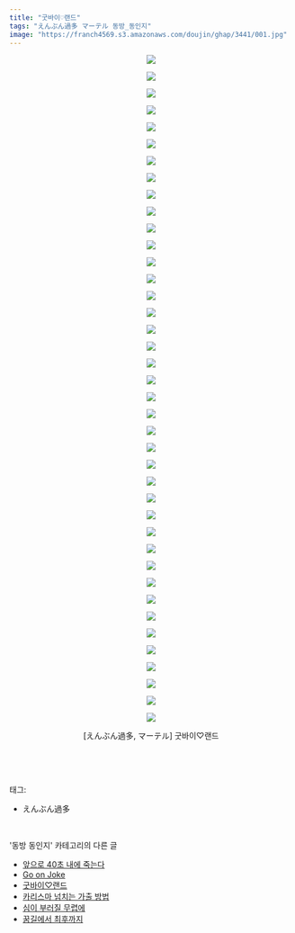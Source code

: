 ```yaml
---
title: "굿바이♡랜드"
tags: "えんぶん過多 マーテル 동방_동인지"
image: "https://franch4569.s3.amazonaws.com/doujin/ghap/3441/001.jpg"
---
```

<div class="article">
<p style="text-align: center; clear: none; float: none;"><img src="{{ site.imgserver2 }}/ghap/3441/001.jpg"/></p>
<p style="text-align: center; clear: none; float: none;"><img src="{{ site.imgserver2 }}/ghap/3441/002.jpg"/></p>
<p style="text-align: center; clear: none; float: none;"><img src="{{ site.imgserver2 }}/ghap/3441/003.jpg"/></p>
<p style="text-align: center; clear: none; float: none;"><img src="{{ site.imgserver2 }}/ghap/3441/004.jpg"/></p>
<p style="text-align: center; clear: none; float: none;"><img src="{{ site.imgserver2 }}/ghap/3441/005.jpg"/></p>
<p style="text-align: center; clear: none; float: none;"><img src="{{ site.imgserver2 }}/ghap/3441/006.jpg"/></p>
<p style="text-align: center; clear: none; float: none;"><img src="{{ site.imgserver2 }}/ghap/3441/007.jpg"/></p>
<p style="text-align: center; clear: none; float: none;"><img src="{{ site.imgserver2 }}/ghap/3441/008.jpg"/></p>
<p style="text-align: center; clear: none; float: none;"><img src="{{ site.imgserver2 }}/ghap/3441/009.jpg"/></p>
<p style="text-align: center; clear: none; float: none;"><img src="{{ site.imgserver2 }}/ghap/3441/010.jpg"/></p>
<p style="text-align: center; clear: none; float: none;"><img src="{{ site.imgserver2 }}/ghap/3441/011.jpg"/></p>
<p style="text-align: center; clear: none; float: none;"><img src="{{ site.imgserver2 }}/ghap/3441/012.jpg"/></p>
<p style="text-align: center; clear: none; float: none;"><img src="{{ site.imgserver2 }}/ghap/3441/013.jpg"/></p>
<p style="text-align: center; clear: none; float: none;"><img src="{{ site.imgserver2 }}/ghap/3441/014.jpg"/></p>
<p style="text-align: center; clear: none; float: none;"><img src="{{ site.imgserver2 }}/ghap/3441/015.jpg"/></p>
<p style="text-align: center; clear: none; float: none;"><img src="{{ site.imgserver2 }}/ghap/3441/016.jpg"/></p>
<p style="text-align: center; clear: none; float: none;"><img src="{{ site.imgserver2 }}/ghap/3441/017.jpg"/></p>
<p style="text-align: center; clear: none; float: none;"><img src="{{ site.imgserver2 }}/ghap/3441/018.jpg"/></p>
<p style="text-align: center; clear: none; float: none;"><img src="{{ site.imgserver2 }}/ghap/3441/019.jpg"/></p>
<p style="text-align: center; clear: none; float: none;"><img src="{{ site.imgserver2 }}/ghap/3441/020.jpg"/></p>
<p style="text-align: center; clear: none; float: none;"><img src="{{ site.imgserver2 }}/ghap/3441/021.jpg"/></p>
<p style="text-align: center; clear: none; float: none;"><img src="{{ site.imgserver2 }}/ghap/3441/022.jpg"/></p>
<p style="text-align: center; clear: none; float: none;"><img src="{{ site.imgserver2 }}/ghap/3441/023.jpg"/></p>
<p style="text-align: center; clear: none; float: none;"><img src="{{ site.imgserver2 }}/ghap/3441/024.jpg"/></p>
<p style="text-align: center; clear: none; float: none;"><img src="{{ site.imgserver2 }}/ghap/3441/025.jpg"/></p>
<p style="text-align: center; clear: none; float: none;"><img src="{{ site.imgserver2 }}/ghap/3441/026.jpg"/></p>
<p style="text-align: center; clear: none; float: none;"><img src="{{ site.imgserver2 }}/ghap/3441/027.jpg"/></p>
<p style="text-align: center; clear: none; float: none;"><img src="{{ site.imgserver2 }}/ghap/3441/028.jpg"/></p>
<p style="text-align: center; clear: none; float: none;"><img src="{{ site.imgserver2 }}/ghap/3441/029.jpg"/></p>
<p style="text-align: center; clear: none; float: none;"><img src="{{ site.imgserver2 }}/ghap/3441/030.jpg"/></p>
<p style="text-align: center; clear: none; float: none;"><img src="{{ site.imgserver2 }}/ghap/3441/031.jpg"/></p>
<p style="text-align: center; clear: none; float: none;"><img src="{{ site.imgserver2 }}/ghap/3441/032.jpg"/></p>
<p style="text-align: center; clear: none; float: none;"><img src="{{ site.imgserver2 }}/ghap/3441/033.jpg"/></p>
<p style="text-align: center; clear: none; float: none;"><img src="{{ site.imgserver2 }}/ghap/3441/034.jpg"/></p>
<p style="text-align: center; clear: none; float: none;"><img src="{{ site.imgserver2 }}/ghap/3441/035.jpg"/></p>
<p style="text-align: center; clear: none; float: none;"><img src="{{ site.imgserver2 }}/ghap/3441/036.jpg"/></p>
<p style="text-align: center; clear: none; float: none;"><img src="{{ site.imgserver2 }}/ghap/3441/037.jpg"/></p>
<p style="text-align: center; clear: none; float: none;"><img src="{{ site.imgserver2 }}/ghap/3441/038.jpg"/></p>
<p style="text-align: center; clear: none; float: none;"><img src="{{ site.imgserver2 }}/ghap/3441/039.jpg"/></p>
<p style="text-align: center; clear: none; float: none;"><img src="{{ site.imgserver2 }}/ghap/3441/040.jpg"/></p>
<p style="text-align: center; clear: none; float: none;">[えんぶん過多, マーテル] 굿바이♡랜드</p>
<p><br/></p>
</div><br/>
<div class="tagTrail">
<p>태그: </p>
<ul>
<li>えんぶん過多</li>
</ul>
</div><br/>
<div class="another">
<p>'동방 동인지' 카테고리의 다른 글</p>
<ul>
<li><a href="/ghap_3476">앞으로 40초 내에 죽는다</a></li>
<li><a href="/ghap_3443">Go on Joke</a></li>
<li><a href="/ghap_3441">굿바이♡랜드</a></li>
<li><a href="/ghap_3439">카리스마 넘치는 가출 방법</a></li>
<li><a href="/ghap_3437">심이 부러질 무렵에</a></li>
<li><a href="/ghap_3436">꿈길에서 최후까지</a></li>
</ul>
</div><br/>
<div class="cb_module cb_fluid">
<div class="cb_wrt cb_profile">
</div><!-- commentList close -->
</div><br/>
